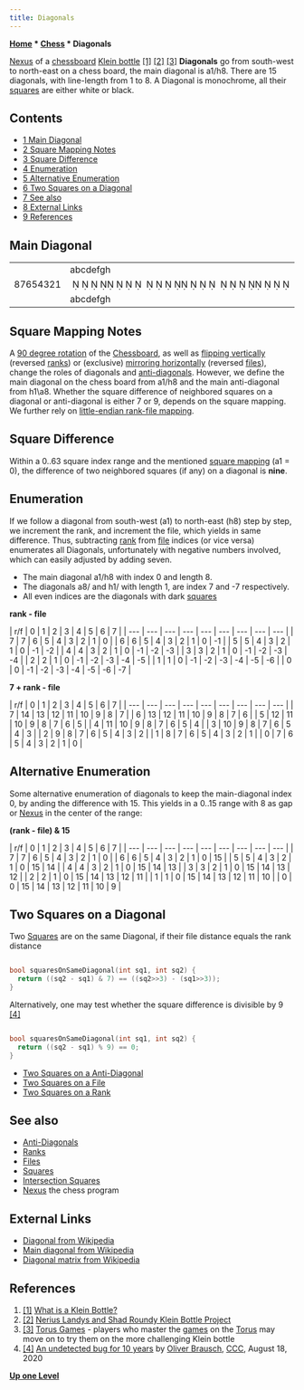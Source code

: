 ```yaml
---
title: Diagonals
---
```

**[Home](Home "Home") * [Chess](Chess "Chess") * Diagonals**

[](http://www.cs.berkeley.edu/%7Eug/slide/gallery/kleinbottle/index.shtml) [Nexus](https://en.wikipedia.org/wiki/Nexus) of a [chessboard](Chessboard "Chessboard") [Klein bottle](https://en.wikipedia.org/wiki/Klein_bottle) <a id="cite-note-1" href="#cite-ref-1">[1]</a> <a id="cite-note-2" href="#cite-ref-2">[2]</a> <a id="cite-note-3" href="#cite-ref-3">[3]</a>
**Diagonals** go from south-west to north-east on a chess board, the main diagonal is a1/h8. There are 15 diagonals, with line-length from 1 to 8. A Diagonal is monochrome, all their [squares](Squares "Squares") are either white or black.

## Contents

- [1 Main Diagonal](#main-diagonal)
- [2 Square Mapping Notes](#square-mapping-notes)
- [3 Square Difference](#square-difference)
- [4 Enumeration](#enumeration)
- [5 Alternative Enumeration](#alternative-enumeration)
- [6 Two Squares on a Diagonal](#two-squares-on-a-diagonal)
- [7 See also](#see-also)
- [8 External Links](#external-links)
- [9 References](#references)

## Main Diagonal

|  |  |  |
| --- | --- | --- |
|  | abcdefgh |  |
| 87654321 |                                                                                                        •      •      •      •      •      •      •      •        | 87654321 |
|  | abcdefgh |  |

## Square Mapping Notes

A [90 degree rotation](Flipping_Mirroring_and_Rotating#Rotationby90degreesClockwise "Flipping Mirroring and Rotating") of the [Chessboard](Chessboard "Chessboard"), as well as [flipping vertically](Flipping_Mirroring_and_Rotating#FlipVertically "Flipping Mirroring and Rotating") (reversed [ranks](Ranks "Ranks")) or (exclusive) [mirroring horizontally](Flipping_Mirroring_and_Rotating#MirrorHorizontally "Flipping Mirroring and Rotating") (reversed [files](Files "Files")), change the roles of diagonals and [anti-diagonals](Anti-Diagonals "Anti-Diagonals"). However, we define the main diagonal on the chess board from a1/h8 and the main anti-diagonal from h1\\a8. Whether the square difference of neighbored squares on a diagonal or anti-diagonal is either 7 or 9, depends on the square mapping. We further rely on [little-endian rank-file mapping](Square_Mapping_Considerations#LittleEndianRankFileMapping "Square Mapping Considerations").

## Square Difference

Within a 0..63 square index range and the mentioned [square mapping](Square_Mapping_Considerations#LittleEndianRankFileMapping "Square Mapping Considerations") (a1 = 0), the difference of two neighbored squares (if any) on a diagonal is **nine**.

## Enumeration

If we follow a diagonal from south-west (a1) to north-east (h8) step by step, we increment the rank, and increment the file, which yields in same difference. Thus, subtracting [rank](Ranks "Ranks") from [file](Files "Files") indices (or vice versa) enumerates all Diagonals, unfortunately with negative numbers involved, which can easily adjusted by adding seven.

- The main diagonal a1/h8 with index 0 and length 8.
- The diagonals a8/ and h1/ with length 1, are index 7 and -7 respectively.
- All even indices are the diagonals with dark [squares](Squares "Squares")

**rank - file**

|  r/f
|  0
|  1
|  2
|  3
|  4
|  5
|  6
|  7
|
| --- | --- | --- | --- | --- | --- | --- | --- | --- |
|  7
|  7
|  6
|  5
|  4
|  3
|  2
|  1
|  0
|
|  6
|  6
|  5
|  4
|  3
|  2
|  1
|  0
|  -1
|
|  5
|  5
|  4
|  3
|  2
|  1
|  0
|  -1
|  -2
|
|  4
|  4
|  3
|  2
|  1
|  0
|  -1
|  -2
|  -3
|
|  3
|  3
|  2
|  1
|  0
|  -1
|  -2
|  -3
|  -4
|
|  2
|  2
|  1
|  0
|  -1
|  -2
|  -3
|  -4
|  -5
|
|  1
|  1
|  0
|  -1
|  -2
|  -3
|  -4
|  -5
|  -6
|
|  0
|  0
|  -1
|  -2
|  -3
|  -4
|  -5
|  -6
|  -7
|

**7 + rank - file**

|  r/f
|  0
|  1
|  2
|  3
|  4
|  5
|  6
|  7
|
| --- | --- | --- | --- | --- | --- | --- | --- | --- |
|  7
|  14
|  13
|  12
|  11
|  10
|  9
|  8
|  7
|
|  6
|  13
|  12
|  11
|  10
|  9
|  8
|  7
|  6
|
|  5
|  12
|  11
|  10
|  9
|  8
|  7
|  6
|  5
|
|  4
|  11
|  10
|  9
|  8
|  7
|  6
|  5
|  4
|
|  3
|  10
|  9
|  8
|  7
|  6
|  5
|  4
|  3
|
|  2
|  9
|  8
|  7
|  6
|  5
|  4
|  3
|  2
|
|  1
|  8
|  7
|  6
|  5
|  4
|  3
|  2
|  1
|
|  0
|  7
|  6
|  5
|  4
|  3
|  2
|  1
|  0
|

## Alternative Enumeration

Some alternative enumeration of diagonals to keep the main-diagonal index 0, by anding the difference with 15. This yields in a 0..15 range with 8 as gap or [Nexus](https://en.wikipedia.org/wiki/Nexus) in the center of the range:

**(rank - file) & 15**

|  r/f
|  0
|  1
|  2
|  3
|  4
|  5
|  6
|  7
|
| --- | --- | --- | --- | --- | --- | --- | --- | --- |
|  7
|  7
|  6
|  5
|  4
|  3
|  2
|  1
|  0
|
|  6
|  6
|  5
|  4
|  3
|  2
|  1
|  0
|  15
|
|  5
|  5
|  4
|  3
|  2
|  1
|  0
|  15
|  14
|
|  4
|  4
|  3
|  2
|  1
|  0
|  15
|  14
|  13
|
|  3
|  3
|  2
|  1
|  0
|  15
|  14
|  13
|  12
|
|  2
|  2
|  1
|  0
|  15
|  14
|  13
|  12
|  11
|
|  1
|  1
|  0
|  15
|  14
|  13
|  12
|  11
|  10
|
|  0
|  0
|  15
|  14
|  13
|  12
|  11
|  10
|  9
|

## Two Squares on a Diagonal

Two [Squares](Squares "Squares") are on the same Diagonal, if their file distance equals the rank distance

```C++

bool squaresOnSameDiagonal(int sq1, int sq2) {
  return ((sq2 - sq1) & 7) == ((sq2>>3) - (sq1>>3));
}

```

Alternatively, one may test whether the square difference is divisible by 9 <a id="cite-note-4" href="#cite-ref-4">[4]</a>

```C++

bool squaresOnSameDiagonal(int sq1, int sq2) {
  return ((sq2 - sq1) % 9) == 0;
}

```

- [Two Squares on a Anti-Diagonal](Anti-Diagonals#TwoSquares "Anti-Diagonals")
- [Two Squares on a File](Files#TwoSquares "Files")
- [Two Squares on a Rank](Ranks#TwoSquares "Ranks")

## See also

- [Anti-Diagonals](Anti-Diagonals "Anti-Diagonals")
- [Ranks](Ranks "Ranks")
- [Files](Files "Files")
- [Squares](Squares "Squares")
- [Intersection Squares](Intersection_Squares "Intersection Squares")
- [Nexus](Nexus "Nexus") the chess program

## External Links

- [Diagonal from Wikipedia](https://en.wikipedia.org/wiki/Diagonal)
- [Main diagonal from Wikipedia](https://en.wikipedia.org/wiki/Main_diagonal)
- [Diagonal matrix from Wikipedia](https://en.wikipedia.org/wiki/Diagonal_matrix)

## References

1. <a id="cite-ref-1" href="#cite-note-1">[1]</a> [What is a Klein Bottle?](http://www.kleinbottle.com/whats_a_klein_bottle.htm)
1. <a id="cite-ref-2" href="#cite-note-2">[2]</a> [Nerius Landys and Shad Roundy Klein Bottle Project](http://www.cs.berkeley.edu/%7Eug/slide/gallery/kleinbottle/index.shtml)
1. <a id="cite-ref-3" href="#cite-note-3">[3]</a> [Torus Games](http://www.geometrygames.org/TorusGames/) - players who master the [games](Games "Games") on the [Torus](https://en.wikipedia.org/wiki/Torus) may move on to try them on the more challenging Klein bottle
1. <a id="cite-ref-4" href="#cite-note-4">[4]</a> [An undetected bug for 10 years](http://talkchess.com/forum3/viewtopic.php?f=7&t=74821) by [Oliver Brausch](Oliver_Brausch "Oliver Brausch"), [CCC](CCC "CCC"), August 18, 2020

**[Up one Level](Chess "Chess")**

